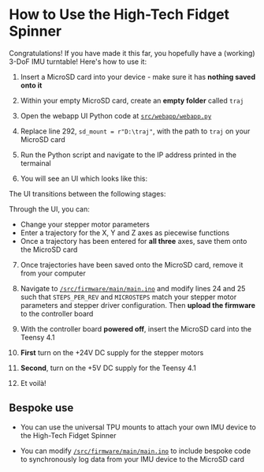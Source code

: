 # How to Use the High-Tech Fidget Spinner 

Congratulations! If you have made it this far, you hopefully have a (working) 3-DoF IMU turntable! Here's how to use it: 

1) Insert a MicroSD card into your device - make sure it has **nothing saved onto it** 

2) Within your empty MicroSD card, create an **empty folder** called ```traj``` 

3) Open the webapp UI Python code at [```src/webapp/webapp.py```](/src/webapp/webapp.py) 

4) Replace line 292, ```sd_mount = r"D:\traj"```, with the path to ```traj``` on your MicroSD card 

5) Run the Python script and navigate to the IP address printed in the termainal 

6) You will see an UI which looks like this: 

The UI transitions between the following stages: 

Through the UI, you can: 
- Change your stepper motor parameters 
- Enter a trajectory for the X, Y and Z axes as piecewise functions 
- Once a trajectory has been entered for **all three** axes, save them onto the MicroSD card 

7) Once trajectories have been saved onto the MicroSD card, remove it from your computer 

8) Navigate to [```/src/firmware/main/main.ino```](/src/firmware/main/main.ino) and modify lines 24 and 25 such that ```STEPS_PER_REV``` and ```MICROSTEPS``` match your stepper motor parameters and stepper driver configuration. Then **upload the firmware** to the controller board 

9) With the controller board **powered off**, insert the MicroSD card into the Teensy 4.1 

10) **First** turn on the +24V DC supply for the stepper motors 

11) **Second**, turn on the +5V DC supply for the Teensy 4.1

12) Et voilà! 

## Bespoke use 

- You can use the universal TPU mounts to attach your own IMU device to the High-Tech Fidget Spinner 

- You can modify [```/src/firmware/main/main.ino```](/src/firmware/main/main.ino) to include bespoke code to synchronously log data from your IMU device to the MicroSD card 
